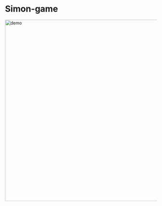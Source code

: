 # Simon-game

<img src="https://github.com/user-attachments/assets/886a1eb0-a725-4a39-b6d4-e26e92a77934" alt="demo" width="600" height="600">

